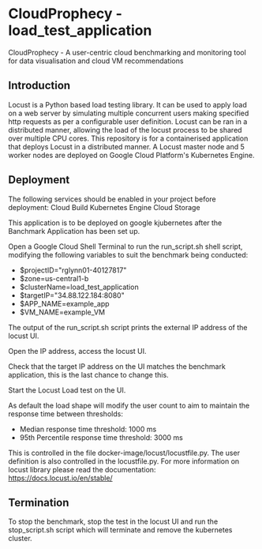 # CloudProphecy - load_test_application

CloudProphecy - A user-centric cloud benchmarking and monitoring tool for data visualisation and cloud VM recommendations

## Introduction

Locust is a Python based load testing library. It can be used to apply load on a web server by simulating multiple concurrent users making specified http requests as per a configurable user definition. Locust can be ran in a distributed manner, allowing the load of the locust process to be shared over multiple CPU cores.
This repository is for a containerised application that deploys Locust in a distributed manner. A Locust master node and 5 worker nodes are deployed on Google Cloud Platform's Kubernetes Engine.

## Deployment

The following services should be enabled in your project before deployment:
Cloud Build
Kubernetes Engine
Cloud Storage

This application is to be deployed on google kjubernetes after the Banchmark Application has been set up.

Open a Google Cloud Shell Terminal to run the run_script.sh shell script, modifying the following variables to suit the benchmark being conducted:

 - $projectID="rglynn01-40127817"
 - $zone=us-central1-b
 - $clusterName=load_test_application
 - $targetIP="34.88.122.184:8080"
 - $APP_NAME=example_app
 - $VM_NAME=example_VM

The output of the run_script.sh script prints the external IP address of the locust UI.

Open the IP address, access the locust UI.

Check that the target IP address on the UI matches the benchmark application, this is the last chance to change this.

Start the Locust Load test on the UI.

As default the load shape will modify the user count to aim to maintain the response time between thresholds:
  -	Median response time threshold: 		1000 ms
  -	95th Percentile response time threshold:    3000 ms

This is controlled in the file docker-image/locust/locustfile.py.
The user definition is also controlled in the locustfile.py.
For more information on locust library please read the documentation:
https://docs.locust.io/en/stable/

## Termination

To stop the benchmark, stop the test in the locust UI and run the stop_script.sh script which will terminate and remove the kubernetes cluster.
